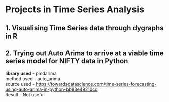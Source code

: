 # Projects in Time Series Analysis

## 1. Visualising Time Series data through dygraphs in R

## 2. Trying out Auto Arima to arrive at a viable time series model for NIFTY data in Python
<b>library used</b> - pmdarima \
method used - auto_arima \
source used - https://towardsdatascience.com/time-series-forecasting-using-auto-arima-in-python-bb83e49210cd \
Result - Not useful
